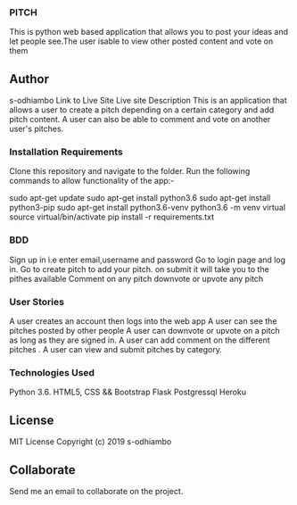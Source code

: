   ### PITCH
   This is python web based application that allows you to post your ideas and let people see.The user isable to   view other posted content and vote on them

  ## Author
   s-odhiambo
    Link to Live Site
   Live site
   Description
   This is an application that allows a user to create a pitch depending on a certain category and add pitch    content. A user can also be able to comment and vote on another user's pitches.

  
  ### Installation Requirements
   Clone this repository and navigate to the folder. Run the following commands to allow functionality of the  app:-

   sudo apt-get update
   sudo apt-get install python3.6
   sudo apt-get install python3-pip
   sudo apt-get install python3.6-venv
   python3.6 -m venv virtual
   source virtual/bin/activate
   pip install -r requirements.txt

   ### BDD

   Sign up in i.e enter email,username and password
   Go to login page and log in.
   Go to create pitch to add your pitch.
   on submit it will take you to the pithes available
   Comment on any pitch
   downvote or upvote any pitch

   ### User Stories

   A user creates an account then logs into the web app
   A user can see the pitches posted by other people
   A user can downvote or upvote on a pitch as long as they are signed in.
   A user can add comment on the different pitches .
   A user can view and submit pitches by category.

   ### Technologies Used

   Python 3.6.
   HTML5, CSS && Bootstrap
   Flask
   Postgressql
   Heroku
   

  ## License

  MIT License Copyright (c) 2019 s-odhiambo

  ## Collaborate
  
  Send me an email to collaborate on the project.